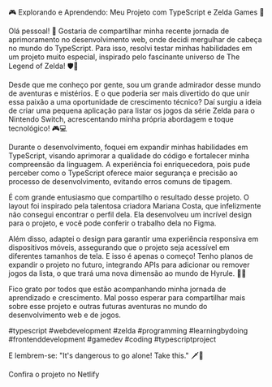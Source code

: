 🎮 Explorando e Aprendendo: Meu Projeto com TypeScript e Zelda Games 🌟

Olá pessoal! 👋 Gostaria de compartilhar minha recente jornada de aprimoramento no desenvolvimento web, onde decidi mergulhar de cabeça no mundo do TypeScript. Para isso, resolvi testar minhas habilidades em um projeto muito especial, inspirado pelo fascinante universo de The Legend of Zelda! 🛡️🏹

Desde que me conheço por gente, sou um grande admirador desse mundo de aventuras e mistérios. E o que poderia ser mais divertido do que unir essa paixão a uma oportunidade de crescimento técnico? Daí surgiu a ideia de criar uma pequena aplicação para listar os jogos da série Zelda para o Nintendo Switch, acrescentando minha própria abordagem e toque tecnológico! 🎮💻

Durante o desenvolvimento, foquei em expandir minhas habilidades em TypeScript, visando aprimorar a qualidade do código e fortalecer minha compreensão da linguagem. A experiência foi enriquecedora, pois pude perceber como o TypeScript oferece maior segurança e precisão ao processo de desenvolvimento, evitando erros comuns de tipagem.

É com grande entusiasmo que compartilho o resultado desse projeto. O layout foi inspirado pela talentosa criadora Mariana Costa, que infelizmente não consegui encontrar o perfil dela. Ela desenvolveu um incrível design para o projeto, e você pode conferir o trabalho dela no Figma.

Além disso, adaptei o design para garantir uma experiência responsiva em dispositivos móveis, assegurando que o projeto seja acessível em diferentes tamanhos de tela. E isso é apenas o começo! Tenho planos de expandir o projeto no futuro, integrando APIs para adicionar ou remover jogos da lista, o que trará uma nova dimensão ao mundo de Hyrule. 🚀🌄

Fico grato por todos que estão acompanhando minha jornada de aprendizado e crescimento. Mal posso esperar para compartilhar mais sobre esse projeto e outras futuras aventuras no mundo do desenvolvimento web e de jogos.

#typescript #webdevelopment #zelda #programming #learningbydoing #frontenddevelopment #gamedev #coding #typescriptproject

E lembrem-se: "It's dangerous to go alone! Take this." 🗡️🔗

Confira o projeto no Netlify